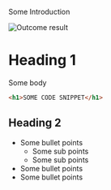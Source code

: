 Some Introduction

![Outcome result](imageURL)

# Heading 1

Some body

```html
<h1>SOME CODE SNIPPET</h1>
```

## Heading 2

- Some bullet points
  - Some sub points
  - Some sub points
- Some bullet points
- Some bullet points
